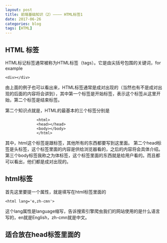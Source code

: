 ```yaml
---
layout: post
title: 前端基础知识（2）———— HTML标签1
date: 2017-06-26
categories: blog
tags: [HTML]
---
```


## HTML 标签

HTML标记标签通常被称为HTML标签（tags）。它是由尖括号包围的关键词，for example

>
    <div></div>

由上面的例子也可以看出来，HTML标签通常是成对出现的（当然也有不是成对出现的后面的内容将会讲到），其中第一个标签是开始标签，表示这个标签从这里开始，第二个标签是结束标签。

第二个知识点就是，HTML的最基本的三个标签分别是

                  <html>
                  <head></head>
                  <body></body>
                  </html>

其中，html这个标签是跟标签，其他所有的东西都要写到这里面。
第二个head标签是头标签，这个标签里面的内容是供给浏览器看的，之后的内容将会具体介绍。
第三个body标签我称之为体标签，这个标签里面的东西就是给用户看的。而且都可以看出，他们都是成对出现的。

## html标签 
 
首先这里要提一个属性，就是填写在html标签里面的

    <html lang='e,zh-cmn'>

这个lang属性是language缩写，告诉搜索引擎爬虫我们的网站使用的是什么语言写的，en就是English，zh-cmn就是中文。


## 适合放在head标签里面的<title>标签，<meta>标签 

毋庸置疑，所有的标签都是放在html标签里面，但是那些应该放在head里面供给浏览器看，哪些又应该放在head标签里面供给用户看呢？接下来就给大家讲一讲；

关于title标签，写法是这样的
 >
                  <title>网页的名称呢</title>
 
这个标签可以设定你的网站的名称，

    <meta>标签，在讲这个标签的时候，需要给大家来个例子
 
 在body标签我们写这样的代码
 
 >
            <body>
                          hahaha
                          哈哈哈
            </body>
            
 >      
                   
然后我们打开这个网页，网页结果显示的是这样的：“hahahahah 鍝堝搱鍝� ” ，意思就是，浏览器可以正确识别出hahaha，但是却不能正常识别出中文。（作为中国人，我表示不满），那怎样才能正确显示呢？

这时候meta标签就上场了。 meta标签代表功能，这个标签跟以往的标签明显的区别就是，它是单标签，其中有个属性-属性值：charset=“utf-8”，告诉浏览器，这里你需要用多国语言来进行识别，这时候，就可以正确显示出中文啦。 着了额外说一下，charset属性还有其他的属性值：gbk2313，表示中文简体字符，big5表示中文繁体字符，gbk也是一种字符编码，向下兼容gbk2312，向上支持ISO 10646.1国际标准，这个大家了解就行，面试最多就问道gbk就差不多了，简单理解就是gbk是gbk2312的高级版，识别的内容更多。

这里有两种写法第一种就是：
 
        <meta charset='utf-8'>


第二种写法就是:

    <  meta http-equiv="content-Type"content="text/html;charset=utf-8">
   

这两种方法其实都可以，但是我更喜欢第一种，方便嘛。

其实meta还有很多属性，例如可以利用window-target这个属性来设定窗口，利用set-cooki来进行cookie的设定都是可以的。

OK那么今天的干活就先写到这里啦。

嘿嘿 。。。别着急，给你一些必备的专业素养喔。

## 浏览器

大家都知道，我们上网要用浏览器，那么你对浏览器有什么了解呢？ 作为IT工程师，关于浏览器的各种知识肯定是一个重要的素养体现，特别是在前端工程师做兼容的时候，对浏览器的各种参数更是要了解的一清二楚。 今天就给大家来个简短的介绍吧。

主流浏览器必须要有强大的市场份额，重要的是，要有自己的内核（核心）

目前来说世界主流浏览器有:

IE：微软皇家御用浏览器（现在新增一个哥们edge）， 内核 ：trident

Chrome：谷歌亲儿子，内核：blink/webkit

Firefox：火狐浏览器，上机考试听说过，就用的它。。。还有谷歌，内核：gecko

Opera：欧朋浏览器，兼容性超级好，内核：presto

Safari：苹果公司的浏览器，内核：webkit

这里做一下解释 ，以前chrome和Apple一起开发的内核webkit，后来谷歌单独开发了一个blink，所以chorme内核写了两个。
 
 OK，那么今天的复习就先到这里吧，看到这，就留言吧，谢谢^\/^
 
 
 
 
